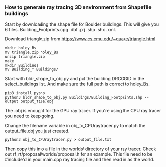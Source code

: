 ### How to generate ray tracing 3D environment from Shapefile buildings

Start by downloading the shape file for Boulder buildings. This will give you 6 files. Building_Footprints.cpg .dbf .prj .shp .shx .xml. 

Download triangle.zip from https://www.cs.cmu.edu/~quake/triangle.html

```
mkdir holey_Bs
mv triangle.zip holey_Bs
unzip triangle.zip
make
mkdir Buildings
mv Building_* Buildings/
```

Start with bldr_shape_to_obj.py and put the building DRCOGID in the select_buildings list. And make sure the full path is correct to holey_Bs.

```
pip3 install pyshp
python3 bldr_shape_to_obj.py Buildings/Building_Footprints.shp --output output_file.obj
```

The .obj is enought for the GPU ray tracer. If you're using the CPU ray tracer you need to keep going.

Change the filename variable in obj_to_CPUraytracer.py to match the output_file.obj you just created.

```
python3 obj_to_CPUraytracer.py > output_file.txt
```

Then copy this into a file in the worlds/ directory of your ray tracer. Check out rf_rt/proposal/worlds/proposal.h for an example. This file need to be #include'd in your main.cpp ray tracing file and then read in as the world.